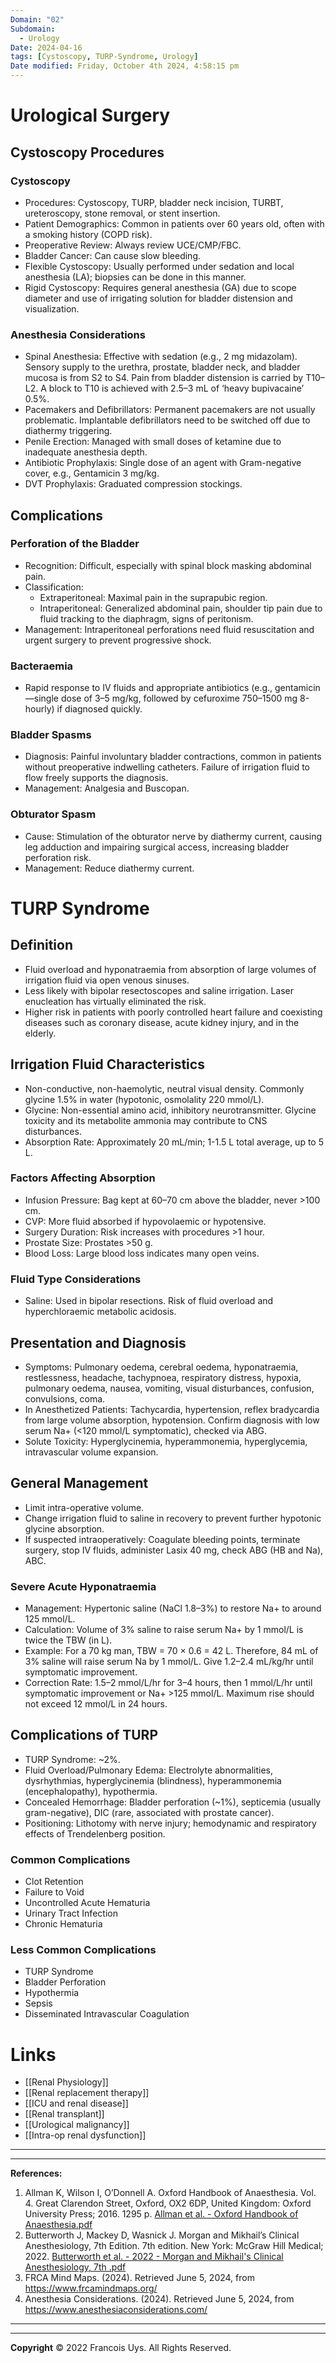 ```yaml
---
Domain: "02"
Subdomain:
  - Urology
Date: 2024-04-16
tags: [Cystoscopy, TURP-Syndrome, Urology]
Date modified: Friday, October 4th 2024, 4:58:15 pm
---
```


# Urological Surgery

## Cystoscopy Procedures

### Cystoscopy
- Procedures: Cystoscopy, TURP, bladder neck incision, TURBT, ureteroscopy, stone removal, or stent insertion.
- Patient Demographics: Common in patients over 60 years old, often with a smoking history (COPD risk).
- Preoperative Review: Always review UCE/CMP/FBC.
- Bladder Cancer: Can cause slow bleeding.
- Flexible Cystoscopy: Usually performed under sedation and local anesthesia (LA); biopsies can be done in this manner.
- Rigid Cystoscopy: Requires general anesthesia (GA) due to scope diameter and use of irrigating solution for bladder distension and visualization.

### Anesthesia Considerations
- Spinal Anesthesia: Effective with sedation (e.g., 2 mg midazolam). Sensory supply to the urethra, prostate, bladder neck, and bladder mucosa is from S2 to S4. Pain from bladder distension is carried by T10–L2. A block to T10 is achieved with 2.5–3 mL of ‘heavy bupivacaine’ 0.5%.
- Pacemakers and Defibrillators: Permanent pacemakers are not usually problematic. Implantable defibrillators need to be switched off due to diathermy triggering.
- Penile Erection: Managed with small doses of ketamine due to inadequate anesthesia depth.
- Antibiotic Prophylaxis: Single dose of an agent with Gram-negative cover, e.g., Gentamicin 3 mg/kg.
- DVT Prophylaxis: Graduated compression stockings.

## Complications

### Perforation of the Bladder
- Recognition: Difficult, especially with spinal block masking abdominal pain.
- Classification:
  - Extraperitoneal: Maximal pain in the suprapubic region.
  - Intraperitoneal: Generalized abdominal pain, shoulder tip pain due to fluid tracking to the diaphragm, signs of peritonism.
- Management: Intraperitoneal perforations need fluid resuscitation and urgent surgery to prevent progressive shock.

### Bacteraemia
- Rapid response to IV fluids and appropriate antibiotics (e.g., gentamicin—single dose of 3–5 mg/kg, followed by cefuroxime 750–1500 mg 8-hourly) if diagnosed quickly.

### Bladder Spasms
- Diagnosis: Painful involuntary bladder contractions, common in patients without preoperative indwelling catheters. Failure of irrigation fluid to flow freely supports the diagnosis.
- Management: Analgesia and Buscopan.

### Obturator Spasm
- Cause: Stimulation of the obturator nerve by diathermy current, causing leg adduction and impairing surgical access, increasing bladder perforation risk.
- Management: Reduce diathermy current.

# TURP Syndrome

## Definition
- Fluid overload and hyponatraemia from absorption of large volumes of irrigation fluid via open venous sinuses.
- Less likely with bipolar resectoscopes and saline irrigation. Laser enucleation has virtually eliminated the risk.
- Higher risk in patients with poorly controlled heart failure and coexisting diseases such as coronary disease, acute kidney injury, and in the elderly.

## Irrigation Fluid Characteristics
- Non-conductive, non-haemolytic, neutral visual density. Commonly glycine 1.5% in water (hypotonic, osmolality 220 mmol/L).
- Glycine: Non-essential amino acid, inhibitory neurotransmitter. Glycine toxicity and its metabolite ammonia may contribute to CNS disturbances.
- Absorption Rate: Approximately 20 mL/min; 1-1.5 L total average, up to 5 L.

### Factors Affecting Absorption
- Infusion Pressure: Bag kept at 60–70 cm above the bladder, never >100 cm.
- CVP: More fluid absorbed if hypovolaemic or hypotensive.
- Surgery Duration: Risk increases with procedures >1 hour.
- Prostate Size: Prostates >50 g.
- Blood Loss: Large blood loss indicates many open veins.

### Fluid Type Considerations
- Saline: Used in bipolar resections. Risk of fluid overload and hyperchloraemic metabolic acidosis.

## Presentation and Diagnosis
- Symptoms: Pulmonary oedema, cerebral oedema, hyponatraemia, restlessness, headache, tachypnoea, respiratory distress, hypoxia, pulmonary oedema, nausea, vomiting, visual disturbances, confusion, convulsions, coma.
- In Anesthetized Patients: Tachycardia, hypertension, reflex bradycardia from large volume absorption, hypotension. Confirm diagnosis with low serum Na+ (<120 mmol/L symptomatic), checked via ABG.
- Solute Toxicity: Hyperglycinemia, hyperammonemia, hyperglycemia, intravascular volume expansion.

## General Management
- Limit intra-operative volume.
- Change irrigation fluid to saline in recovery to prevent further hypotonic glycine absorption.
- If suspected intraoperatively: Coagulate bleeding points, terminate surgery, stop IV fluids, administer Lasix 40 mg, check ABG (HB and Na), ABC.

### Severe Acute Hyponatraemia
- Management: Hypertonic saline (NaCl 1.8–3%) to restore Na+ to around 125 mmol/L.
- Calculation: Volume of 3% saline to raise serum Na+ by 1 mmol/L is twice the TBW (in L).
- Example: For a 70 kg man, TBW = 70 × 0.6 = 42 L. Therefore, 84 mL of 3% saline will raise serum Na by 1 mmol/L. Give 1.2–2.4 mL/kg/hr until symptomatic improvement.
- Correction Rate: 1.5–2 mmol/L/hr for 3–4 hours, then 1 mmol/L/hr until symptomatic improvement or Na+ >125 mmol/L. Maximum rise should not exceed 12 mmol/L in 24 hours.

## Complications of TURP
- TURP Syndrome: ~2%.
- Fluid Overload/Pulmonary Edema: Electrolyte abnormalities, dysrhythmias, hyperglycinemia (blindness), hyperammonemia (encephalopathy), hypothermia.
- Concealed Hemorrhage: Bladder perforation (~1%), septicemia (usually gram-negative), DIC (rare, associated with prostate cancer).
- Positioning: Lithotomy with nerve injury; hemodynamic and respiratory effects of Trendelenberg position.

### Common Complications
- Clot Retention
- Failure to Void
- Uncontrolled Acute Hematuria
- Urinary Tract Infection
- Chronic Hematuria

### Less Common Complications
- TURP Syndrome
- Bladder Perforation
- Hypothermia
- Sepsis
- Disseminated Intravascular Coagulation

# Links
- [[Renal Physiology]]
- [[Renal replacement therapy]]
- [[ICU and renal disease]]
- [[Renal transplant]]
- [[Urological malignancy]]
- [[Intra-op renal dysfunction]]

---

---
**References:**

1. Allman K, Wilson I, O’Donnell A. Oxford Handbook of Anaesthesia. Vol. 4. Great Clarendon Street, Oxford, OX2 6DP, United Kingdom: Oxford University Press; 2016. 1295 p. [Allman et al. - Oxford Handbook of Anaesthesia.pdf](zotero://select/library/items/GVXR8QCK)
2. Butterworth J, Mackey D, Wasnick J. Morgan and Mikhail’s Clinical Anesthesiology, 7th Edition. 7th edition. New York: McGraw Hill Medical; 2022. [Butterworth et al. - 2022 - Morgan and Mikhail's Clinical Anesthesiology, 7th .pdf](zotero://select/library/items/UWTJV8UG)
3. FRCA Mind Maps. (2024). Retrieved June 5, 2024, from https://www.frcamindmaps.org/
4. Anesthesia Considerations. (2024). Retrieved June 5, 2024, from https://www.anesthesiaconsiderations.com/

---------------------------------------------------------------------------------------------


---

**Copyright**
© 2022 Francois Uys. All Rights Reserved.
